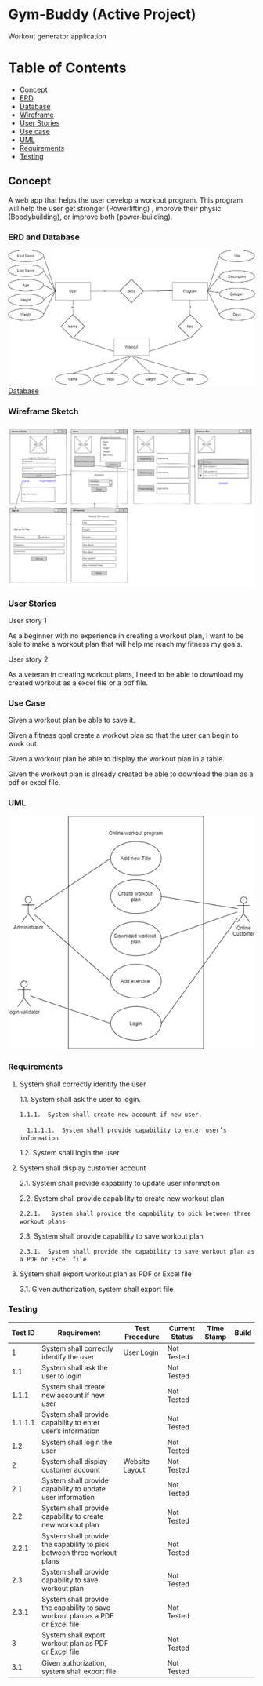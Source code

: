 # Gym-Buddy (Active Project)
Workout generator application

# Table of Contents
* [Concept](#concept)
* [ERD](#ERD)
* [Database](https://github.com/One-create5/Gym-Buddy/blob/main/Database/GymBuddyDB.sql)
* [Wireframe](#wireframe)
* [User Stories](#userStories)
* [Use case](#useCase)
* [UML](#UML)
* [Requirements](#requirements)
* [Testing](#testing)

## <a name="concept"></a> Concept 
A web app that helps the user develop a workout program. This program will help the user get stronger (Powerlifting) , improve their physic (Boodybuilding), or improve both (power-building).

### <a name="ERD"></a>  ERD and Database
 ![Image 1](https://github.com/One-create5/Gym-Buddy/blob/main/Database/ERD%20diagram.png)
 <br>
 [Database](https://github.com/One-create5/Gym-Buddy/blob/main/Database/GymBuddyDB.sql)
 
 ### <a name="wireframe"></a> Wireframe Sketch
 ![Image 2](https://github.com/One-create5/Gym-Buddy/blob/main/Wireframe/WireFrame.png)
 

### <a name="userStories"></a> User Stories
User story 1

As a beginner with no experience in creating a workout plan, I want to be able to make a workout plan that will help me reach my fitness my goals. 

User story 2

As a veteran in creating workout plans, I need to be able to download my created workout as a excel file or a pdf file.

### <a name="useCase"></a> Use Case

Given a workout plan be able to save it.

Given a fitness goal create a workout plan so that the user can begin to work out.

Given a workout plan be able to display the workout plan in a table.

Given the workout plan is already created be able to download the plan as a pdf or excel file.

### <a name="UML"></a> UML

![UML image](https://github.com/One-create5/Gym-Buddy/blob/main/pictures/UML.png)

### <a name="requirements"></a> Requirements
1.	System shall correctly identify the user

    1.1.	System shall ask the user to login.

        1.1.1.	System shall create new account if new user.

          1.1.1.1.	System shall provide capability to enter user’s information

    1.2.	System shall login the user  
  
2.	System shall display customer account

    2.1.	System shall provide capability to update user information 

    2.2.	System shall provide capability to create new workout plan

        2.2.1.	 System shall provide the capability to pick between three workout plans

    2.3.	System shall provide capability to save workout plan

        2.3.1.	System shall provide the capability to save workout plan as a PDF or Excel file 

3.	System shall export workout plan as PDF or Excel file
     
     3.1.	Given authorization, system shall export file


### <a name="testing"></a> Testing

| Test ID | Requirement | Test Procedure | Current Status | Time Stamp | Build |
| --- | --- | --- | --- | --- | --- | 
| 1 | System shall correctly identify the user | User Login | Not Tested |  |  | 
| 1.1 | System shall ask the user to login |  | Not Tested |  |  | 
| 1.1.1 | System shall create new account if new user |  | Not Tested |  |  | 
| 1.1.1.1 | System shall provide capability to enter user’s information |  | Not Tested |  |  | 
| 1.2 | System shall login the user |  | Not Tested |  |  | 
| 2 | System shall display customer account | Website Layout | Not Tested |  |  | 
| 2.1 | System shall provide capability to update user information |  | Not Tested |  |  | 
| 2.2 | System shall provide capability to create new workout plan |  | Not Tested |  |  | 
| 2.2.1 | System shall provide the capability to pick between three workout plans |  | Not Tested |  |  | 
| 2.3 | System shall provide capability to save workout plan |  | Not Tested |  |  | 
| 2.3.1 | System shall provide the capability to save workout plan as a PDF or Excel file |  | Not Tested |  |  | 
| 3 | System shall export workout plan as PDF or Excel file |  | Not Tested |  |  | 
| 3.1 | Given authorization, system shall export file |  | Not Tested |  |  | 


